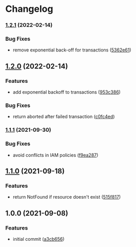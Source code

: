 # Changelog

### [1.2.1](https://www.github.com/grbac/grbac/compare/v1.2.0...v1.2.1) (2022-02-14)


### Bug Fixes

* remove exponential back-off for transactions ([5362e61](https://www.github.com/grbac/grbac/commit/5362e6193bad9aef5ab98bfa226594d2d9f32ad2))

## [1.2.0](https://www.github.com/grbac/grbac/compare/v1.1.1...v1.2.0) (2022-02-14)


### Features

* add exponential backoff to transactions ([953c386](https://www.github.com/grbac/grbac/commit/953c3862a6d988fd09da5cc9131919be39044965))


### Bug Fixes

* return aborted after failed transaction ([c0fc4ed](https://www.github.com/grbac/grbac/commit/c0fc4ed20f24894ca78f8a7b11473ff95bf5554e))

### [1.1.1](https://www.github.com/grbac/grbac/compare/v1.1.0...v1.1.1) (2021-09-30)


### Bug Fixes

* avoid conflicts in IAM policies ([f9ea287](https://www.github.com/grbac/grbac/commit/f9ea287e157e7a542bbd5acd76501f0deb644737))

## [1.1.0](https://www.github.com/grbac/grbac/compare/v1.0.0...v1.1.0) (2021-09-18)


### Features

* return NotFound if resource doesn't exist ([515f817](https://www.github.com/grbac/grbac/commit/515f817c7ab34f7edf07abf96c54d223ec4cf2f3))

## 1.0.0 (2021-09-08)


### Features

* initial commit ([a3cb656](https://www.github.com/grbac/grbac/commit/a3cb656afec67cfc88c00cf53238b9c2974a2415))
